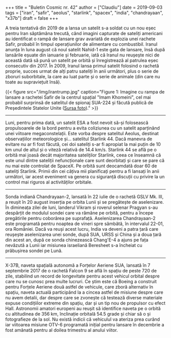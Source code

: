 +++
title = "Buletin Cosmic nr. 42"
author = ["Claudiu"]
date = 2019-09-03
tags = ["iran", "safir", "aeolus", "starlink", "spacex", "india", "chandrayaan", "x37b"]
draft = false
+++

A treia tentativă din 2019 de a lansa un satelit s-a soldat cu un nou eșec pentru Iran săptămâna trecută, când imagini capturate de sateliți americani au identificat o rampă de lansare grav avariată de explozia unei rachete Safir, probabil în timpul operațiunilor de alimentare cu combustibil. Iranul anunța în luna august că noul satelit Nahid-1 este gata de lansare, însă după lansările eșuate din ianuarie și februarie, iată că Iranul nu reușește nici de această dată să pună un satelit pe orbită și înregistrează al patrulea eșec consecutiv din 2017. În 2009, Iranul lansa primul satelit folosind o rachetă proprie, succes urmat de alți patru sateliți în anii următori, plus o serie de zboruri suborbitale, la care au luat parte și o serie de animale (din care nu toate au supraviețuit însă).

{{< figure src="/img/irantrump.jpg" caption="Figure 1: Imagine cu rampa de lansare a rachetei Safir de la centrul spațial \"Imam Khomeini\", cel mai probabil surprinsă de satelitul de spionaj SUA-224 și făcută publică de Președintele Statelor Unite ([Sursa foto](https://twitter.com/realDonaldTrump/status/1167493371973255170))." >}}

---

Luni, pentru prima dată, un satelit ESA a fost nevoit să-și folosească propulsoarele de la bord pentru a evita coliziunea cu un satelit aparținând unei viitoare megaconstelații. Este vorba despre satelitul Aeolus, destinat observațiilor meteorologice și... satelitul Starlink 44. Dacă manevra de evitare nu ar fi fost făcută, cei doi sateliți s-ar fi apropiat la mai puțin de 10 km unul de altul și o viteză relativă de 14.4 km/s. Starlink 44 se află pe o orbită mai joasă decât majoritatea sateliților Starlink, ceea ce înseamnă că este unul dintre sateliții nefuncționale care sunt deorbitați și care se pare că nu mai este controlat de SpaceX. Pe orbită sunt deocamdată doar 60 de sateliți Starlink. Primii din cei câțiva mii planificați pentru a fi lansați în anii următori, iar acest eveniment va genera cu siguranță discuții cu privire la un control mai riguros al activităților orbitale.

---

Sonda indiană Chandrayaan-2, lansată în 22 iulie de o rachetă GSLV Mk. III, a reușit în 20 august inserția pe orbita Lunii și se pregătește de aselenizare. În dimineața zilei de luni, landerul Vikram  și roverul selenar Pragyan s-au despărțit de modulul sondei care va rămâne pe orbită, pentru a începe pregătirile pentru coborârea pe suprafață. Aselenizarea Chandrayaan-2 este programată pentru noaptea de vineri spre sâmbătă, în intervalul 22-01, ora României. Dacă va reuși acest lucru, India va deveni a patra țară care reușește aselenizarea unei sonde, după SUA, URSS și China și a doua țară din acest an, după ce sonda chinezească Chang'E-4 a ajuns pe fața nevăzută a Lunii iar misiunea israeliană Beresheet s-a încheiat cu prăbușirea sondei pe Lună.

---

X-37B, naveta spațială autonomă a Forțelor Aeriene SUA, lansată în 7 septembrie 2017 de o rachetă Falcon 9 se află în spațiu de peste 720 de zile, stabilind un record de longevitate pentru acest vehicul orbital despre care nu se cunosc prea multe lucruri. Ce știm este că Boeing a construit pentru Forțele Aeriene două astfel de vehicule, care zboră alternativ în spațiu, naveta actuală participând la a cincea astfel de misiune despre care nu avem detalii, dar despre care se zvonește că testează diverse materiale expuse condițiilor extreme din spațiu, dar și un tip nou de propulsor cu efect Hall. Astronomii amatori europeni au reușit să identifice naveta pe o orbită cu altitudinea de 356 km, înclinație orbitală 54.5 grade și chiar să o și fotografieze de la sol. Nu există indicii că vehiculul va ateriza prea curând iar viitoarea misiune OTV-6 programată inițial pentru lansare în decembrie a fost amânată pentru al doilea trimestru al anului viitor.
